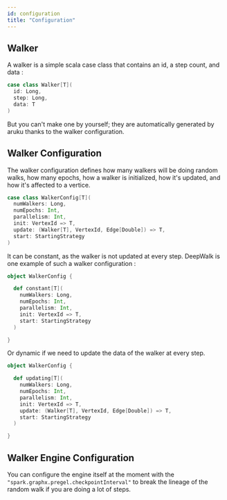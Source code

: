 ```yaml
---
id: configuration
title: "Configuration"
---
```


## Walker 

A walker is a simple scala case class that contains an id, a step count, and data :

```scala mdoc title="modules/aruku/Walker.scala"
case class Walker[T](
  id: Long,
  step: Long,
  data: T
)
```

But you can't make one by yourself; they are automatically generated by aruku thanks to the walker configuration.

## Walker Configuration

The walker configuration defines how many walkers will be doing random walks, how many epochs, how a walker is initialized, how it's updated, and how it's affected to a vertice.

```scala title="modules/aruku/WalkerConfig.scala"
case class WalkerConfig[T](
  numWalkers: Long,
  numEpochs: Int,
  parallelism: Int,
  init: VertexId => T,
  update: (Walker[T], VertexId, Edge[Double]) => T,
  start: StartingStrategy
)
```
 
It can be constant, as the walker is not updated at every step. DeepWalk is one example of such a walker configuration :

```scala title="modules/aruku/WalkerConfig.scala"
object WalkerConfig {

  def constant[T](
    numWalkers: Long,
    numEpochs: Int,
    parallelism: Int,
    init: VertexId => T,
    start: StartingStrategy
  )

}
```

Or dynamic if we need to update the data of the walker at every step.

```scala title="modules/aruku/WalkerConfig.scala"
object WalkerConfig {

  def updating[T](
    numWalkers: Long,
    numEpochs: Int,
    parallelism: Int,
    init: VertexId => T,
    update: (Walker[T], VertexId, Edge[Double]) => T,
    start: StartingStrategy
  ) 

}
```

## Walker Engine Configuration

You can configure the engine itself at the moment with the ```"spark.graphx.pregel.checkpointInterval"``` to break the lineage of the random walk if you are doing a lot of steps.